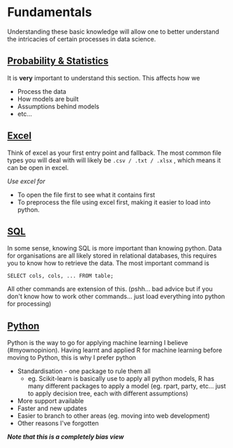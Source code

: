 # Fundamentals
Understanding these basic knowledge will allow one to better understand the intricacies of certain processes in data science.

## <a href="./prob_stat.md">Probability & Statistics</a>
It is **very** important to understand this section. This affects how we 
* Process the data 
* How models are built 
* Assumptions behind models 
* etc...

## <a href="./excel.md">Excel</a>
Think of excel as your first entry point and fallback. The most common file types you will deal with will likely be `.csv / .txt / .xlsx` , which means it can be open in excel. 

*Use excel for*
* To open the file first to see what it contains first
* To preprocess the file using excel first, making it easier to load into python. 

## <a href="./sql.md">SQL</a>
In some sense, knowing SQL is more important than knowing python. Data for organisations are all likely stored in relational databases, this requires you to know how to retrieve the data. The most important command is 
```
SELECT cols, cols, ... FROM table;
``` 
All other commands are extension of this. (pshh... bad advice but if you don't know how to work other commands... just load everything into python for processing)

## <a href="./python.md">Python</a>
Python is the way to go for applying machine learning I believe (#myownopinion). Having learnt and applied R for machine learning before moving to Python, this is why I prefer python
* Standardisation - one package to rule them all
  * eg. Scikit-learn is basically use to apply all python models, R has many different packages to apply a model (eg. rpart, party, etc... just to apply decision tree, each with different assumptions)
* More support available
* Faster and new updates
* Easier to branch to other areas (eg. moving into web development)
* Other reasons I've forgotten

***Note that this is a completely bias view***


